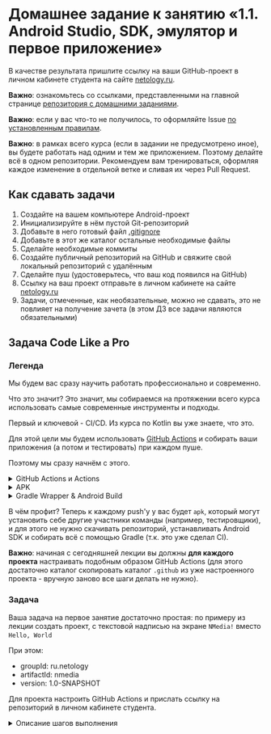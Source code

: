 # Домашнее задание к занятию «1.1. Android Studio, SDK, эмулятор и первое приложение»

В качестве результата пришлите ссылку на ваши GitHub-проект в личном кабинете студента на сайте [netology.ru](https://netology.ru).

**Важно**: ознакомьтесь со ссылками, представленными на главной странице [репозитория с домашними заданиями](../README.md).

**Важно**: если у вас что-то не получилось, то оформляйте Issue [по установленным правилам](../report-requirements.md).

**Важно**: в рамках всего курса (если в задании не предусмотрено иное), вы будете работать над одним и тем же приложением. Поэтому делайте всё в одном репозитории. Рекомендуем вам тренироваться, оформляя каждое изменение в отдельной ветке и сливая их через Pull Request.

## Как сдавать задачи

1. Создайте на вашем компьютере Android-проект
1. Инициализируйте в нём пустой Git-репозиторий
1. Добавьте в него готовый файл [.gitignore](../.gitignore)
1. Добавьте в этот же каталог остальные необходимые файлы
1. Сделайте необходимые коммиты
1. Создайте публичный репозиторий на GitHub и свяжите свой локальный репозиторий с удалённым
1. Сделайте пуш (удостоверьтесь, что ваш код появился на GitHub)
1. Ссылку на ваш проект отправьте в личном кабинете на сайте [netology.ru](https://netology.ru)
1. Задачи, отмеченные, как необязательные, можно не сдавать, это не повлияет на получение зачета (в этом ДЗ все задачи являются обязательными)

## Задача Code Like a Pro

### Легенда

Мы будем вас сразу научить работать профессионально и современно.

Что это значит? Это значит, мы собираемся на протяжении всего курса использовать самые современные инструменты и подходы.

Первый и ключевой - CI/CD. Из курса по Kotlin вы уже знаете, что это.

Для этой цели мы будем использовать [GitHub Actions](https://github.com/features/actions) и собирать ваши приложения (а потом и тестировать) при каждом пуше.


Поэтому мы сразу начнём с этого.

<details>
<summary>GitHub Actions и Actions</summary>

GitHub Actions устроен следующим образом: по наступлению определённых событий запускают worker'ы (будем считать, что это машинки с установленной ОС и ПО), в которых вы можете производить определённые операции (например, собирать код, запускать автотесты и т.д.).

Для некоторых операций есть уже готовые Actions - т.е. готовые "скрипты", которые автоматизируют часть работ в рамках GitHub Actions.

Например:
1. "Checkout" (или клонирование) репозитория в worker
1. Публикация файлов из worker'а

За клонирование отвечает [Checkout](https://github.com/marketplace/actions/checkout), а за публикацию - [Upload a Build Artifact](https://github.com/marketplace/actions/upload-a-build-artifact). Их мы и будем использовать.

Они описываются в yaml-файле в формате:
```yaml
- name: Имя шага
  uses: actions/checkout@v2 # или actions/upload-artifact@v2
  with:
    # набор опций, специфичный для конкретного Action'а
```
</details>

<details>
<summary>APK</summary>

APK (Android Package) - это файл с расширением `.apk`, в который собирается приложение для дальнейшего распространения: Google Play или установки вручную. И, конечно же, получить мы его можем с помощью инструментов, входящих в Android SDK.

Получив apk-файл, его можно простым Drag-and-Drop'ом перенести в окошко эмулятора, установив для использования.

Таким образом, наша цель - получить этот самый apk-файл. Как это сделать - читайте в разделе про Gradle Wrapper и Android Build.
</details>

<details>
<summary>Gradle Wrapper & Android Build</summary>

Мы уже знакомы с Gradle по лекциям Kotlin. Gradle - это фактически, инструмент управления проектом.

В рамках Gradle определяются задачи, которые можно выполнять с кодом проекта:
* сборка
* тестирование
* и т.д.

Gradle - это отдельный инструмент и, вообще говоря, его необходимо отдельно устанавливать.

Но чтобы с этим не "заморачиваться", сделали следующую вещь: [Gradle Wrapper](https://docs.gradle.org/current/userguide/gradle_wrapper.html) - это специальный скрипт, который поставляется вместе с вашим проектом и сам при необходимости скачивает Gradle и запускает его.

Этот скрипт расположен в файле `gradlew` (Linux/Mac) и `gradlew.bat` (Windows).

Когда вы запускаете `gradlew build`, скрипт проверяет, скачан ли Gradle, если нет, то скачивает, а потом сам вызывает Gradle.

Есть единственный нюанс: иногда файл `gradlew` нельзя запустить из-за проблем с правами (например, проект был создан на ОС Windows), поэтому нужна одна дополнительная команда, чтобы это исправить. В проектах на Koltin это выглядело вот так:

```yaml
- name: Grant execute permission for gradlew
  run: chmod +x gradlew
- name: Build with Gradle
  run: ./gradlew build --info
```

Мы сделаем так же. В результате сборки (если она пройдёт успешно) как раз и появится необходимый нам файл (если быть точнее, целых два: один для отладки - debug apk, второй для релиза release apk). Нас пока будет интересовать именно debug-пакет (про release будем говорить отдельно), который мы и зальём в качестве артефакта сборки с помощью соответствующего action'а.

Ключевой нюанс: вы можете столкнуться с ошибкой вида:
```
BUILD FAILED in 42s
License for package Android SDK Build-Tools 30.0.2 accepted.
Preparing "Install Android SDK Build-Tools 30.0.2 (revision: 30.0.2)".
Warning: Failed to read or create install properties file.
##[error]Process completed with exit code 1.
```

Такое может произойти, если в вашем `build.gradle` в `buildToolsVersion` указана версия, которая ещё не доступна в конкретном worker'е ([список доступных в Ubuntu 18.04](https://github.com/actions/virtual-environments/blob/main/images/linux/Ubuntu1804-README.md)). Ребята из GitHub Actions, конечно же обновляют ПО, но не день в день. Поэтому при необходимости понизьте версию в своём `build.gradle` до той, что доступна в worker'е.
</details>

В чём профит? Теперь к каждому push'у у вас будет `apk`, который могут установить себе другие участники команды (например, тестировщики), и для этого не нужно скачивать репозиторий, устанавливать Android SDK и собирать всё с помощью Gradle (т.к. это уже сделал CI).

**Важно**: начиная с сегодняшней лекции вы должны **для каждого проекта** настраивать подобным образом GitHub Actions (для этого достаточно каталог скопировать каталог `.github` из уже настроенного проекта - вручную заново все шаги делать не нужно).

### Задача

Ваша задача на первое занятие достаточно простая: по примеру из лекции создать проект, с текстовой надписью на экране `NMedia!` вместо `Hello, World`

При этом:
* groupId: ru.netology
* artifactId: nmedia
* version: 1.0-SNAPSHOT

Для проекта настроить GitHub Actions и прислать ссылку на репозиторий в личном кабинете студента.

<details>
<summary>Описание шагов выполнения</summary>

1\. Публикуете свой проект на GitHub

2\. Как и Kotlin, переходите на вкладку Actions и выбираете любой (мы всё равно заменим содержимое):

![](pic/actions.png)

3\. Заменяете содержимое на следующее (о предназначении читайте в разделе Справка выше):

```yaml
name: CI

on:
  push:
    branches: [ master ]
  pull_request:
    branches: [ master ]

jobs:
  build:
    runs-on: ubuntu-20.04

    steps:
      - name: Checkout Code
        uses: actions/checkout@v2

      - name: Build
        run: |
          chmod +x ./gradlew
          ./gradlew build --info

      - name: Upload Build Artifact
        uses: actions/upload-artifact@v2
        with:
          name: app-debug.apk
          path: app/build/outputs/apk/debug/app-debug.apk
```

4\. Удостоверяетесь, что сборка прошла успешно и в артефактах появился `app-debug.apk`:

![](pic/build.png)

[Пример настроенного проекта](https://github.com/netology-code/and2ci).

</details>
